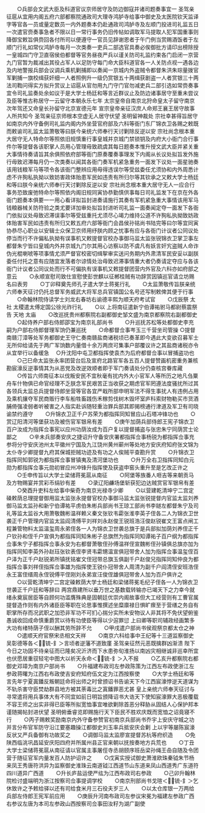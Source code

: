 <!-- { "loadSidebar": true } -->
　　○兵部会文武大臣及科道官议京师居守及防边御寇并诸司题奏事宜一  圣驾亲征扈从宜用内阁五府六部都察院通政司大理寺鸿胪寺给事中御史及太医院钦天监译字等官各一员或量定数员一内外题奏本仍赴通政司鸿胪寺及左顺门投进司礼监五日一次遣官赍奏事急者不限以日一常行事务仍旧传帖如调取军马提取人犯军国重事则降御宝敕旨俱赍回各付所司以便遵守一官员见辞谢恩者于午门例当赏赐酒饭者于左顺门行礼如常仪鸿胪寺每月一次类奏一吏兵二部选官具奏必俟御批方请印出榜除授一皇城四门守卫直宿侯伯都督等官务昼夜严兵以谨关防司礼监约束各门启闭一京营九门官暂为裁减出其役占军人以足防守每门命大臣科道官各一人关防点视一遇各边及内地警报兵部会议调兵乘机剿捕即以奏闻一京城内外盗贼令都督朱洪朱琮量拨官军剿捕一旗校缉获奸细一人者照例升一级仍赏银五十两缉获剧盗一人者赏银三十两法司鞫问得实方拟升赏议上诏扈从官勿用九门守门官勿减吏兵二部引选如常赍奏事宜令司礼监奏处余如议于是大学士杨廷和等言近群议止及防边诸事居守至重未尝议及臣等惟古称居守一云留守本朝永乐七年  太宗皇帝自南京北狩命皇太子留守南京次年驾还又命皇长孙留守北京宣德元年  宣宗皇帝亲征汉庶人命郑王襄王居守故事人所共知今  圣驾亲征京师根本空虚无人居守伏望  圣明留神裁处  宗社幸甚得旨居守如南京内外守备例司礼监内阁内外坐营官府部及六科等衙门东厂锦衣卫各赐之敕既而敕谕司礼监太监萧敬等曰朕今亲统六师奉行天讨剿除反逆以安  宗社尚念根本重大居守无人特命尔等照依旧规慎重行事皇城并京城门禁锁钥及内府大小衙门合行事件尔等提督各该职掌人员用心管理毋致疏虞其每日题奏本惟升授文武大臣并紧关重大事情待奏请旨其余俱照依府部等衙门原奏覆奏事理发下内阁从长议处拟旨发外施行毋致迟滞每月仍一次类奏以闻其各衙门奏军机紧急重务一面发下议处一面星驰奏该用钱粮军马等项令各该衙门整辨应用毋得违误尔等受兹委任尤须协和内外周悉计虑不许狥私执拗以致妨害政体贻患军民如违责有所归尔等其钦承之又敕大学士杨廷和等曰朕今亲统六师奉行天讨剿除反逆以安  宗社尚念根本重大居守无人一应合行事务恐致废弛特命尔等照依内阁旧规同寅协恭勤慎供事每日司礼监发下在京在外各衙门题奏本俱要一一用心看详拟旨封进奏请施行其奏有军机紧急重大事情该用军马钱粮器械关防符验之类尤要详加审处拟旨封进听司礼监一面奏闻定夺一面发下各衙门依拟议处毋致迟滞误事尔等受兹重托尤须尽心竭力维持公道不许狥私执拗致妨政体贻害军民如违责有所归又敕五府六部等衙门会昌侯孙铭尚书陆完等曰尔等宜同寅协恭尽心职业以安辑士众保卫京师用纾朕内顾之忧事有应与各衙门计议者公同议处停当而行不许偏私执拗有误事机又敕提督官校办事御马监太监张锐锦衣卫掌卫事左都督朱宁皆曰皇城内外并京城九门尔其用心访察以防不虞凡有妖言奸宄盗贼人命诈伪光棍喇唬等项事情尤须严督官校密切缉挐审实送问务期内外肃清军民安妥以副朕委任付托之意有应随宜发落者尔谅情处治毋致迟滞事情重大者仍奏请定夺应与各该衙门计议者公同议处而行不可偏执有误事机又敕提督团营内外官及六科亦如府部之意云
　　○永顺宣慰司致仕宣慰使彭世麒以征郴桂贼有功辞赏因镇巡官请立坊赐名曰表劳
　　○丁卯释奠先师孔子遣大学士蒋冕行礼
　　○太监萧敬传旨朕亲统六师奉天征讨仍托总督军务威武大将军总兵官镇国公名号还写制敕俾其便于行事
　　○命翰林院侍读学士刘龙右春坊右谕德丰熙为顺天府考试官
　　○戊辰祭  太社  太稷遣太傅定国公徐光祚行礼
　　○以  上将南征遣新宁伯谭祐驸马都尉蔡震祭告  天地  太庙
　　○改巡抚贵州都察院右副都御史邹文盛为南京都察院右副都御史
　　○起侍养户部右侍郎邵宝为南京礼部尚书
　　○升巡抚苏松等处都御史李充嗣为户部右侍郎督理军饷仍兼巡抚
　　○命都督佥事岑玉三千营坐司管操
○提督南赣汀漳等处军务都御史王守仁奏南赣盐商诸税顷已奏革即今遇此大变欲召募军士无所仰给请先于两广军饷数内量借十余万两庶可集事户部覆议许之其盐商诸税亦令从宜举行以备缓急
　○升沈阳中屯卫都指挥使袁杰为后府都督佥事以冒捕盗功也
　　○己巳命太监张永率团营台后及宣府北路官军各五百人提督赞画机密重务兼核勘宸濠反逆事情其为从恶党及改逆效顺者即于军门奏请处分仍查核宫眷库藏
　　○传旨六师南征本以伐叛安民不宜秋毫有扰内外大小官军人等所历之地凡刍粟舟车什物俱已命官经理不乏朕念军民艰苦正当收获之期虑官军罔遵法度骚扰所过其各领兵太监总兵提督侍郎坐营等官各宜严戢所部申明军法不得生事扰人有违例占用及乘机攘夺军民商贩行李车船牲畜践伤禾稼剪伐树木毁坏室庐科索财物勒买市货酒脯倚强凌弱者听被害之人指实赴诉随轻重治罪兵部其即揭榜通行津道及军卫有司晓谕禁约遵守
　　○升锦衣卫正千户苏荣为都指挥同知冒应山石塔冲锋功也
　　○赏辽阳清河等堡获功及被伤官军银帛有差
　　○庚午加荫兵部侍郎王宪子锦衣卫百户汝成为指挥佥事宪以应州功荫汝成为百户复以提督捕盗与张忠朱宁同荫赏士论鄙之
　　○辛未兵部奏安庆之捷诏升守备安庆署都指挥佥事杨锐为都指挥佥事充参将分守安庆池州太平徽州宁国及九江饶州黄州蕲州等处地方安庆府知府张文锦为太仆寺少卿提督九府其保城拒贼功迹及有功之人俟贼平查勘升赏
　　○升锦衣卫指挥同知郭锐为都指挥佥事冒镇夷及清河堡功也
　　○升万全右卫指挥同知白元勋为都指挥佥事元勋初冒应州冲锋升指挥使及获盗申窑头重升至是乞改正许之
　　○壬申传旨以大学士梁储蒋冕扈从南征
　　○阿堡等族番人咂吉等来朝贡马及方物赐宴并赏彩币绢钞有差
　　○录辽阳鹻场堡斩获犯边达贼赏官军银帛有差
　　○癸酉升吏科左给事中柴奇为南京光禄寺少卿
　　○以营建乾清坤宁二宫定磉敕荫总理提督御用监太监张永提督官校办事御马监太监张锐提督内官监太监刘养御马监太监孙和新宁伯谭祐平虏伯朱彬兵部尚书王琼工部尚书李鐩左都督朱宁及司礼等监太监谷大用萧敬魏彬温祥赖义秦文张钦韦霦张淮李英子侄各二人为锦衣卫世袭正千户管理内官监太监阎清傅平刘祥刘永赵俊王锐班浩汪俊赵锐崔文王富点闸工程兼管物料太监温玺周永弟侄各一人为锦衣卫世袭总旗于是兵部拟加荫刘养侄正千户钦孙和侄千户宣俱为都指挥同知朱彬子总旗然为指挥同知谭祐子百户纲为都指挥佥事朱宁子都指挥佥事永安为右都督萧敬侄孙傅温祥侄宣魏彬侄孙镇俱总旗亦加为指挥同知李英外孙赵珏张钦表侄李贤韦霦甥温宣俱冠带舍人加为指挥佥事温玺侄百户泽为正千户赵锐弟所镇抚铭崔文侄冠带总旗玉俱副千户赵俊兄指挥同知仲良为都指挥佥事刘祥侄指挥佥事雄为指挥使王锐仆冠带舍人周清为副千户阎清侄安班浩侄永王富侄缙周永侄锐傅平侄刚刘永弟宣汪俊侄雄俱冠带舍人加为百户俱许之
　　○以营乾清坤宁二宫定磉敕荫大学士杨廷和梁储蒋冕毛纪子侄各一人为锦衣卫世袭正千户廷和等辞曰  两宫鼎建所以垂万世之基数载转输亦已竭天下之力幸今就绪永奠宸居臣等自顾何功滥膺殊典是固朝廷优崇内阁故事但大工经营则有工曹官属提督造作则有内外诸臣臣等职在论思事惟撰述坐糜廪禄日惧旷瘝至于营缮之务自有职掌所存而况武职之加恐非军功不可扪心揣分实所未安物议人非其将不免伏望俯鉴愚诚收回成命慎重爵赏以待有功使臣等得以少逭罪愆  上曰卿等职司辅政经画繁多大功有绪特荫子侄以酬其劳所辞不允
　　○甲戌遣户部尚书侯观祭京都太仓之神
　　○遣顺天府官祭宋丞相文天祥
　　○南京六科给事中王纪等十三道监察御史吴彰德等各＜锍-釒＞言顷者逆藩不道致廑  圣驾亲征然元恶既擒群凶渐溃  陛下今日之功固不待亲征而已隆矣况沂济而下水患弥旬淮扬以南凶灾相继诚非巡幸所宜也伏愿居重驭轻宅中图大以祈天永命＜锍-釒＞入不报
　　○乙亥升都察院右都御史邓璋为南京户部尚书
　　○升福建布政司左参政陈策为江西左布政使浙江左参政蒋曙为江西右布政使吉安府知府伍文定为江西按察使
　　○大学士杨廷和等言先年宁夏寘鐇反叛朝廷命将出师之时曾颁诏书告谕天下今江西宸濠悖逆天道谋为不轨杀害守臣焚劫群县地方被其荼毒比之寘鐇罪恶尤甚  皇上亲统六师奉天征讨与寻常遣将用兵事体大有不同宜如前日明旨颁降诏书大诰天下使知宸濠罪大恶极覆载不容王师之出实非得已臣等所拟宽恤事宜唯欲剿除首恶分释胁从固结人心保护邦本谨随揭帖封进伏望  圣明俯垂睿览即赐施行天下臣民不胜欢庆既而宽恤之诏竟寝不行
　　○丙子赐敕奖励南京内外守备参赞官初南京兵部尚书乔宇上安庆守城之功并言分布官军防守沿江要塞趣操江都御史刘玉率兵抵安庆会剿  上以宇等屡陈宸濠反状又严兵备御有功故奖之
　　○调御马监太监廖宣提督苏杭等府织造
　　○免陕西临洮巩昌延安庆阳四府并所属州县正官来朝以抚按奏地方兵荒也
　　○丁丑大学士梁储蒋冕扈从南征请以官属主事屠俓寺丞胡颐序班岳梁孙绳王喦自随及令团营于随征官军内量发百人防护诏许之
　　○戊寅实授试御史萧淮欧珠秦钺朱节杨来凤王秀唐符洪异为监察御史淮珠云南道钺江西道节山东道来凤山西道秀广东道符四川道异广西道
　　○升长庐盐运使严纮为江西布政司右参政
　　○己卯升翰林院检讨盛端明为浙江按察司佥事提调学校
　　○南京刑部尚书戈瑄＜锍-釒＞乞休致许之予敕给驿以还有司给食米月三石役夫岁三人
　　○以太仓库银一万两给兵部左侍郎王宪军前应用
　　○庚辰升河南布政司左参议宋冕为福建左参政广西右参议左唐为本司左参政山西按察司佥事田汝籽为湖广副使
